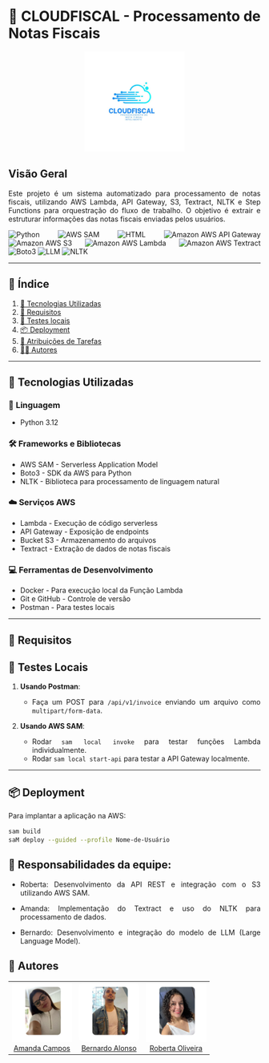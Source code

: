 <div align="justify">

# 📌 CLOUDFISCAL - Processamento de Notas Fiscais

<div align="center">
  <img src="assets/CloudFiscal.png" alt="CloudFiscal" width="200" height="200">
</div>

## Visão Geral
Este projeto é um sistema automatizado para processamento de notas fiscais, utilizando AWS Lambda, API Gateway, S3, Textract, NLTK e Step Functions para orquestração do fluxo de trabalho. O objetivo é extrair e estruturar informações das notas fiscais enviadas pelos usuários.


![Python](https://img.shields.io/badge/Python-3776AB?style=for-the-badge&logo=python&logoColor=white)
![AWS SAM](https://img.shields.io/badge/AWS%20SAM-232F3E?style=for-the-badge&logo=amazonaws&logoColor=white)
![HTML](https://img.shields.io/badge/HTML-E34F26?style=for-the-badge&logo=html5&logoColor=white)
![Amazon AWS API Gateway](https://img.shields.io/badge/AWS%20API%20Gateway-FF9900?style=for-the-badge&logo=amazonaws&logoColor=white)
![Amazon AWS S3](https://img.shields.io/badge/AWS%20S3-FF9900?style=for-the-badge&logo=amazonaws&logoColor=white)
![Amazon AWS Lambda](https://img.shields.io/badge/AWS%20Lambda-FF9900?style=for-the-badge&logo=amazonaws&logoColor=white)
![Amazon AWS Textract](https://img.shields.io/badge/AWS%20Textract-FF9900?style=for-the-badge&logo=amazonaws&logoColor=white)
![Boto3](https://img.shields.io/badge/Boto3-4B8BBE?style=for-the-badge&logo=python&logoColor=white)
![LLM](https://img.shields.io/badge/LLM-Blue?style=for-the-badge)
![NLTK](https://img.shields.io/badge/NLTK-008000?style=for-the-badge&logo=python&logoColor=white)

---

## 📖 Índice

1. [🚀 Tecnologias Utilizadas](#-tecnologias-utilizadas)
2. [📝 Requisitos](#-requisitos) 
3. [🔬 Testes locais](#-testes-locais)
4. [📦 Deployment](#-deployment)
5. [📝 Atribuições de Tarefas](#-atribuições-de-tarefas)  
6. [👨‍💻 Autores](#-autores)

---

## 🚀 Tecnologias Utilizadas  

### 🐍 **Linguagem**

- Python 3.12  

### 🛠️ **Frameworks e Bibliotecas**

- AWS SAM - Serverless Application Model
- Boto3 - SDK da AWS para Python
- NLTK - Biblioteca para processamento de linguagem natural

### ☁️ **Serviços AWS**

- Lambda - Execução de código serverless  
- API Gateway - Exposição de endpoints
- Bucket S3 - Armazenamento do arquivos  
- Textract - Extração de dados de notas fiscais

### 💻 **Ferramentas de Desenvolvimento**

- Docker - Para execução local da Função Lambda
- Git e GitHub - Controle de versão
- Postman - Para testes locais

---

## 📝 Requisitos


## 🔬 Testes Locais

1. **Usando Postman**:

   - Faça um POST para `/api/v1/invoice` enviando um arquivo como `multipart/form-data`.

2. **Usando AWS SAM**:

   - Rodar `sam local invoke` para testar funções Lambda individualmente.
   - Rodar `sam local start-api` para testar a API Gateway localmente.

---

## 📦 Deployment

Para implantar a aplicação na AWS:

```sh
sam build
saM deploy --guided --profile Nome-de-Usuário

```

## 📝 Responsabilidades da equipe:

- Roberta: Desenvolvimento da API REST e integração com o S3 utilizando AWS SAM.

- Amanda: Implementação do Textract e uso do NLTK para processamento de dados.

- Bernardo: Desenvolvimento e integração do modelo de LLM (Large Language Model).

 
## 🤝 Autores  

<table>
  <tr>
    <td align="center">
      <img src="assets/AmandaX.png" alt="Amanda Campos" width="120" height="120">
      <br>
      <a href="https://github.com/AmandaCampoos">Amanda Campos</a>
    </td>
    <td align="center">
      <img src="assets/BernardoA.png" alt="Bernardo Alonso" width="120" height="120" style="border-radius: 10px;">
      <br>
      <a href="https://github.com/Bernardo-rar">Bernardo Alonso</a>
    </td>
    <td align="center">
      <img src="assets/RobertaO.png" alt="Roberta Oliveira" width="120" height="120">
      <br>
      <a href="https://github.com/Bernardo-rar">Roberta Oliveira</a>
    </td>
  </tr>
</table>

 

</div>
